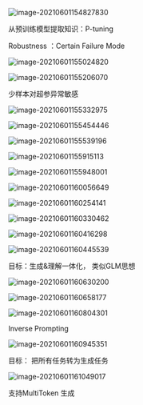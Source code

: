 ![image-20210601154827830](6-1-认知预训练.assets/image-20210601154827830.png)

从预训练模型提取知识：P-tuning

Robustness ：Certain Failure Mode

![image-20210601155024820](6-1-认知预训练.assets/image-20210601155024820.png)

![image-20210601155206070](6-1-认知预训练.assets/image-20210601155206070.png)

少样本对超参异常敏感



![image-20210601155332975](6-1-认知预训练.assets/image-20210601155332975.png)

![image-20210601155454446](6-1-认知预训练.assets/image-20210601155454446.png)

![image-20210601155539196](6-1-认知预训练.assets/image-20210601155539196.png)

![image-20210601155915113](6-1-认知预训练.assets/image-20210601155915113.png)

![image-20210601155948001](6-1-认知预训练.assets/image-20210601155948001.png)

![image-20210601160056649](6-1-认知预训练.assets/image-20210601160056649.png)

![image-20210601160254141](6-1-认知预训练.assets/image-20210601160254141.png)

![image-20210601160330462](6-1-认知预训练.assets/image-20210601160330462.png)

![image-20210601160416298](6-1-认知预训练.assets/image-20210601160416298.png)

![image-20210601160445539](6-1-认知预训练.assets/image-20210601160445539.png)

目标：生成&理解一体化， 类似GLM思想

![image-20210601160630200](6-1-认知预训练.assets/image-20210601160630200.png)

![image-20210601160658177](6-1-认知预训练.assets/image-20210601160658177.png)

![image-20210601160804301](6-1-认知预训练.assets/image-20210601160804301.png)

Inverse Prompting



![image-20210601160945351](6-1-认知预训练.assets/image-20210601160945351.png)

目标： 把所有任务转为生成任务



![image-20210601161049017](6-1-认知预训练.assets/image-20210601161049017.png)

支持MultiToken 生成